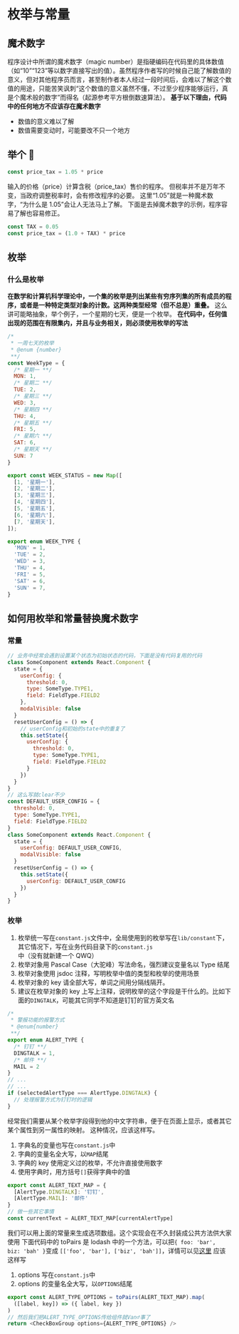 # 枚举与常量

## 魔术数字

程序设计中所谓的魔术数字（magic number）是指硬编码在代码里的具体数值（如“10”“123”等以数字直接写出的值）。虽然程序作者写的时候自己能了解数值的意义，但对其他程序员而言，甚至制作者本人经过一段时间后，会难以了解这个数值的用途，只能苦笑讽刺“这个数值的意义虽然不懂，不过至少程序能够运行，真是个魔术般的数字”而得名（起源参考平方根倒数速算法）。
**基于以下理由，代码中的任何地方不应该存在魔术数字**

- 数值的意义难以了解
- 数值需要变动时，可能要改不只一个地方

## 举个 🌰

```js
const price_tax = 1.05 * price
```

输入的价格（price）计算含税（price_tax）售价的程序。 但税率并不是万年不变，当政府调整税率时，会有修改程序的必要。 这里“1.05”就是一种魔术数字，“为什么是 1.05”会让人无法马上了解。 下面是去掉魔术数字的示例，程序容易了解也容易修正。

```js
const TAX = 0.05
const price_tax = (1.0 + TAX) * price
```

## 枚举

### 什么是枚举

**在数学和计算机科学理论中，一个集的枚举是列出某些有穷序列集的所有成员的程序，或者是一种特定类型对象的计数。这两种类型经常（但不总是）重叠。**
这么讲可能略抽象，举个例子，一个星期的七天，便是一个枚举。
**在代码中，任何值出现的范围在有限集内，并且与业务相关，则必须使用枚举的写法**

```js
/*
 * 一周七天的枚举
 * @enum {number}
 **/
const WeekType = {
  /* 星期一 **/
  MON: 1,
  /* 星期二 **/
  TUE: 2,
  /* 星期三 **/
  WED: 3,
  /* 星期四 **/
  THU: 4,
  /* 星期五 **/
  FRI: 5,
  /* 星期六 **/
  SAT: 6,
  /* 星期天 **/
  SUN: 7
}

export const WEEK_STATUS = new Map([
  [1, '星期一'],
  [2, '星期二'],
  [3, '星期三'],
  [4, '星期四'],
  [5, '星期五'],
  [6, '星期六'],
  [7, '星期天'],
]);

export enum WEEK_TYPE {
  'MON' = 1,
  'TUE' = 2,
  'WED' = 3,
  'THU' = 4,
  'FRI' = 5,
  'SAT' = 6,
  'SUN' = 7,
}
```

## 如何用枚举和常量替换魔术数字

### 常量

```js
// 业务中经常会遇到设置某个状态为初始状态的代码，下面是没有代码复用的代码
class SomeComponent extends React.Component {
  state = {
    userConfig: {
      threshold: 0,
      type: SomeType.TYPE1,
      field: FieldType.FIELD2
    },
    modalVisible: false
  }
  resetUserConfig = () => {
    // userConfig和初始的state中的重复了
    this.setState({
      userConfig: {
        threshold: 0,
        type: SomeType.TYPE1,
        field: FieldType.FIELD2
      }
    })
  }
}
// 这么写就clear不少
const DEFAULT_USER_CONFIG = {
  threshold: 0,
  type: SomeType.TYPE1,
  field: FieldType.FIELD2
}
class SomeComponent extends React.Component {
  state = {
    userConfig: DEFAULT_USER_CONFIG,
    modalVisible: false
  }
  resetUserConfig = () => {
    this.setState({
      userConfig: DEFAULT_USER_CONFIG
    })
  }
}
```

### 枚举

1. 枚举统一写在`constant.js`文件中，全局使用到的枚举写在`lib/constant`下，其它情况下，写在业务代码目录下的`constant.js`中（没有就新建一个 QWQ）
1. 枚举对象用 Pascal Case（大驼峰）写法命名，强烈建议变量名以 Type 结尾
1. 枚举对象使用 jsdoc 注释，写明枚举中值的类型和枚举的使用场景
1. 枚举对象的 key 请全部大写，单词之间用分隔线隔开。
1. 建议在枚举对象的 key 上写上注释，说明枚举的这个字段是干什么的。比如下面的`DINGTALK`，可能其它同学不知道是钉钉的官方英文名

```js
/*
 * 警报功能的报警方式
 * @enum{number}
 **/
export enum ALERT_TYPE {
  /* 钉钉 **/
  DINGTALK = 1,
  /* 邮件 **/
  MAIL = 2
}
// ...
// ...
if (selectedAlertType === AlertType.DINGTALK) {
  // 处理报警方式为钉钉时的逻辑
}
```

经常我们需要从某个枚举字段得到他的中文字符串，便于在页面上显示，或者其它某个属性到另一属性的映射。
这种情况，应该这样写。

1. 字典名的变量也写在`constant.js`中
1. 字典的变量名全大写，以`MAP`结尾
1. 字典的 key 使用定义过的枚举，不允许直接使用数字
1. 使用字典时，用方括号`[]`获得字典中的值

```js
export const ALERT_TEXT_MAP = {
  [AlertType.DINGTALK]: '钉钉',
  [AlertType.MAIL]: '邮件'
}
// 做一些其它事情
const currentText = ALERT_TEXT_MAP[currentAlertType]
```

我们可以用上面的常量来生成选项数组。这个实现会在不久封装成公共方法供大家使用
下面代码中的 toPairs 是 lodash 中的一个方法，可以把`{ foo: 'bar', biz: 'bah' }`变成 `[['foo', 'bar'], ['biz', 'bah']]`，详情可以见[这里](https://kapeli.com/dash_share?docset_file=Lo-Dash&docset_name=Lodash&path=lodash.com/docs/4.17.html%23toPairs&platform=lodash&repo=Main&source=lodash.com/docs/4.17.10&version=4.17.11)
应该这样写

1. options 写在`constant.js`中
2. options 的变量名全大写，以`OPTIONS`结尾

```js
export const ALERT_TYPE_OPTIONS = toPairs(ALERT_TEXT_MAP).map(
  ([label, key]) => ({ label, key })
)
// 然后我们把ALERT_TYPE_OPTIONS传给组件就Van♂事了
return <CheckBoxGroup options={ALERT_TYPE_OPTIONS} />
```
